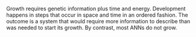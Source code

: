 Growth requires genetic information plus time and energy. Development happens in steps that occur in space and time in an ordered fashion. The outcome is a system that would require more information to describe than was needed to start its growth. By contrast, most ANNs do not grow.



